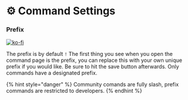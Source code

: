 # ⚙ Command Settings

### Prefix <a href="#prefix" id="prefix"></a>

[![ko-fi](https://ko-fi.com/img/githubbutton\_sm.svg)](https://ko-fi.com/C0C1PUABU)

The prefix is by default `!` The first thing you see when you open the command page is the prefix, you can replace this with your own unique prefix if you would like. Be sure to hit the save button afterwards. Only commands have a designated prefix.



{% hint style="danger" %}
Community comands are fully slash, prefix commands are restricted to developers.
{% endhint %}
